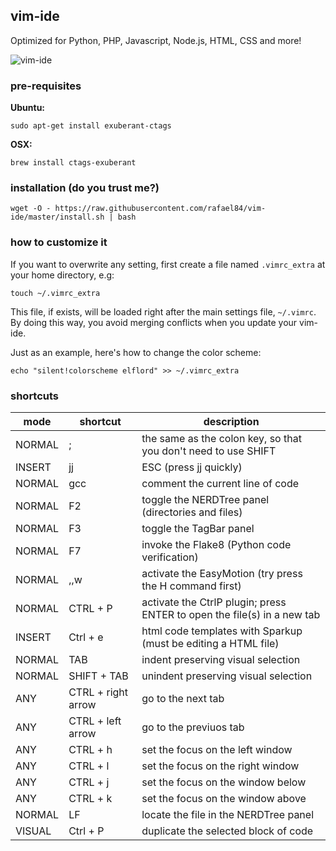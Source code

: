 ## vim-ide

Optimized for Python, PHP, Javascript, Node.js, HTML, CSS and more!

![vim-ide](https://github.com/rafael84/vim-ide/raw/master/img/overview.png)

### pre-requisites

**Ubuntu:**

    sudo apt-get install exuberant-ctags

**OSX:**

    brew install ctags-exuberant

### installation (do you trust me?)
 
    wget -O - https://raw.githubusercontent.com/rafael84/vim-ide/master/install.sh | bash


### how to customize it

If you want to overwrite any setting, first create a file named `.vimrc_extra` at your home
directory, e.g:

    touch ~/.vimrc_extra
    
This file, if exists, will be loaded right after the main settings file, `~/.vimrc`. By doing this
way, you avoid merging conflicts when you update your vim-ide. 

Just as an example, here's how to change the color scheme:

    echo "silent!colorscheme elflord" >> ~/.vimrc_extra


### shortcuts

mode    | shortcut              | description
--------|-----------------------|-------------------------------------------
NORMAL  | ;                     | the same as the colon key, so that you don't need to use SHIFT
INSERT  | jj                    | ESC (press jj quickly)
NORMAL  | gcc                   | comment the current line of code
NORMAL  | F2                    | toggle the NERDTree panel (directories and files)
NORMAL  | F3                    | toggle the TagBar panel
NORMAL  | F7                    | invoke the Flake8 (Python code verification)
NORMAL  | ,,w                   | activate the EasyMotion (try press the H command first)
NORMAL  | CTRL + P              | activate the CtrlP plugin; press ENTER to open the file(s) in a new tab
INSERT  | Ctrl + e              | html code templates with Sparkup (must be editing a HTML file)
NORMAL  | TAB                   | indent preserving visual selection
NORMAL  | SHIFT + TAB           | unindent preserving visual selection
ANY     | CTRL + right arrow    | go to the next tab
ANY     | CTRL + left arrow     | go to the previuos tab
ANY     | CTRL + h              | set the focus on the left window
ANY     | CTRL + l              | set the focus on the right window
ANY     | CTRL + j              | set the focus on the window below
ANY     | CTRL + k              | set the focus on the window above
NORMAL  | LF                    | locate the file in the NERDTree panel
VISUAL  | Ctrl + P              | duplicate the selected block of code
